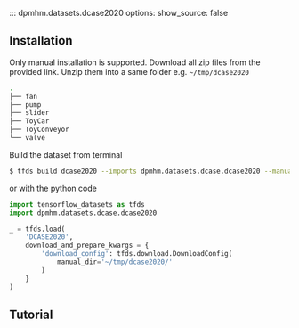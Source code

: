::: dpmhm.datasets.dcase2020
    options:
      show_source: false

## Installation
Only manual installation is supported. Download all zip files from the provided link. Unzip them into a same folder e.g. `~/tmp/dcase2020`
```sh
.
├── fan
├── pump
├── slider
├── ToyCar
├── ToyConveyor
└── valve
```

Build the dataset from terminal
```sh
$ tfds build dcase2020 --imports dpmhm.datasets.dcase.dcase2020 --manual_dir ~/tmp/dcase2020
```

or with the python code
```python
import tensorflow_datasets as tfds
import dpmhm.datasets.dcase.dcase2020

_ = tfds.load(
    'DCASE2020',
    download_and_prepare_kwargs = {
        'download_config': tfds.download.DownloadConfig(
            manual_dir='~/tmp/dcase2020/'
        )
    }
)
```

## Tutorial


<!-- ::: notebooks/CWRU.ipynb -->